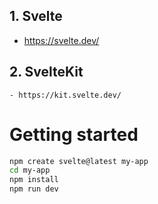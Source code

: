 ## 1. Svelte
   - https://svelte.dev/

## 2. SvelteKit
    - https://kit.svelte.dev/

# Getting started
````bash
npm create svelte@latest my-app
cd my-app
npm install
npm run dev
````

